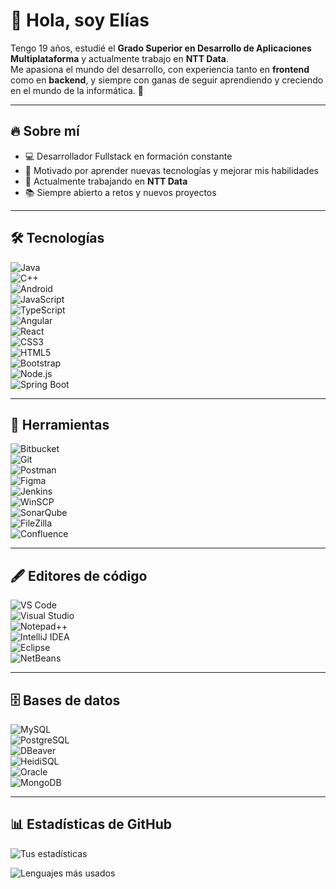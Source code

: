 # 👋 Hola, soy Elías  

Tengo 19 años, estudié el **Grado Superior en Desarrollo de Aplicaciones Multiplataforma** y actualmente trabajo en **NTT Data**.  
Me apasiona el mundo del desarrollo, con experiencia tanto en **frontend** como en **backend**, y siempre con ganas de seguir aprendiendo y creciendo en el mundo de la informática. 🚀  

---

## 🔥 Sobre mí
- 💻 Desarrollador Fullstack en formación constante  
- 🎯 Motivado por aprender nuevas tecnologías y mejorar mis habilidades  
- 🏢 Actualmente trabajando en **NTT Data**  
- 📚 Siempre abierto a retos y nuevos proyectos  

---

## 🛠️ Tecnologías  

![Java](https://img.shields.io/badge/Java-ED8B00?style=for-the-badge&logo=openjdk&logoColor=white)  
![C++](https://img.shields.io/badge/C++-00599C?style=for-the-badge&logo=c%2B%2B&logoColor=white)  
![Android](https://img.shields.io/badge/Android-3DDC84?style=for-the-badge&logo=android&logoColor=white)  
![JavaScript](https://img.shields.io/badge/JavaScript-F7DF1E?style=for-the-badge&logo=javascript&logoColor=black)  
![TypeScript](https://img.shields.io/badge/TypeScript-3178C6?style=for-the-badge&logo=typescript&logoColor=white)  
![Angular](https://img.shields.io/badge/Angular-DD0031?style=for-the-badge&logo=angular&logoColor=white)  
![React](https://img.shields.io/badge/React-20232A?style=for-the-badge&logo=react&logoColor=61DAFB)  
![CSS3](https://img.shields.io/badge/CSS-1572B6?style=for-the-badge&logo=css3&logoColor=white)  
![HTML5](https://img.shields.io/badge/HTML-FF5722?style=for-the-badge&logo=html5&logoColor=white)  
![Bootstrap](https://img.shields.io/badge/Bootstrap-563D7C?style=for-the-badge&logo=bootstrap&logoColor=white)  
![Node.js](https://img.shields.io/badge/Node.js-339933?style=for-the-badge&logo=nodedotjs&logoColor=white)  
![Spring Boot](https://img.shields.io/badge/Spring%20Boot-6DB33F?style=for-the-badge&logo=springboot&logoColor=white)  

---

## 🔧 Herramientas  

![Bitbucket](https://img.shields.io/badge/Bitbucket-0747a6?style=for-the-badge&logo=bitbucket&logoColor=white)  
![Git](https://img.shields.io/badge/Git-F05032?style=for-the-badge&logo=git&logoColor=white)  
![Postman](https://img.shields.io/badge/Postman-FF6C37?style=for-the-badge&logo=postman&logoColor=white)  
![Figma](https://img.shields.io/badge/Figma-F24E1E?style=for-the-badge&logo=figma&logoColor=white)  
![Jenkins](https://img.shields.io/badge/Jenkins-D24939?style=for-the-badge&logo=jenkins&logoColor=white)  
![WinSCP](https://img.shields.io/badge/WinSCP-004085?style=for-the-badge&logo=windows&logoColor=white)  
![SonarQube](https://img.shields.io/badge/SonarQube-4E9BCD?style=for-the-badge&logo=sonarqube&logoColor=white)  
![FileZilla](https://img.shields.io/badge/FileZilla-BF0000?style=for-the-badge&logo=filezilla&logoColor=white)  
![Confluence](https://img.shields.io/badge/Confluence-172B4D?style=for-the-badge&logo=confluence&logoColor=white)  

---

## 🖋️ Editores de código  

![VS Code](https://img.shields.io/badge/VS%20Code-0078d7?style=for-the-badge&logo=visualstudiocode&logoColor=white)  
![Visual Studio](https://img.shields.io/badge/Visual%20Studio-5C2D91?style=for-the-badge&logo=visualstudio&logoColor=white)  
![Notepad++](https://img.shields.io/badge/Notepad++-90E59A?style=for-the-badge&logo=notepadplusplus&logoColor=black)  
![IntelliJ IDEA](https://img.shields.io/badge/IntelliJ%20IDEA-000000?style=for-the-badge&logo=intellijidea&logoColor=white)  
![Eclipse](https://img.shields.io/badge/Eclipse-2C2255?style=for-the-badge&logo=eclipseide&logoColor=white)  
![NetBeans](https://img.shields.io/badge/NetBeans-1B6AC6?style=for-the-badge&logo=apache-netbeans-ide&logoColor=white)  

---

## 🗄️ Bases de datos  

![MySQL](https://img.shields.io/badge/MySQL-005C84?style=for-the-badge&logo=mysql&logoColor=white)  
![PostgreSQL](https://img.shields.io/badge/pgAdmin-316192?style=for-the-badge&logo=postgresql&logoColor=white)  
![DBeaver](https://img.shields.io/badge/DBeaver-372923?style=for-the-badge&logo=dbeaver&logoColor=white)  
![HeidiSQL](https://img.shields.io/badge/HeidiSQL-4E9BCD?style=for-the-badge&logo=databricks&logoColor=white)  
![Oracle](https://img.shields.io/badge/Oracle_SQL_Developer-F80000?style=for-the-badge&logo=oracle&logoColor=white)  
![MongoDB](https://img.shields.io/badge/MongoDB-47A248?style=for-the-badge&logo=mongodb&logoColor=white)  

---

## 📊 Estadísticas de GitHub  

![Tus estadísticas](https://github-readme-stats.vercel.app/api?username=EliasIesBelen&show_icons=true&theme=radical)  

![Lenguajes más usados](https://github-readme-stats.vercel.app/api/top-langs/?username=EliasIesBelen&layout=compact&theme=radical)  
